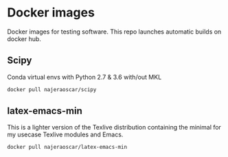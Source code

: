 # Docker images

Docker images for testing software. This repo launches automatic builds on
docker hub.

## Scipy

Conda virtual envs with Python 2.7 & 3.6 with/out MKL

```bash
docker pull najeraoscar/scipy
```

## latex-emacs-min

This is a lighter version of the Texlive distribution containing the
minimal for my usecase Texlive modules and Emacs.
```bash
docker pull najeraoscar/latex-emacs-min
```
